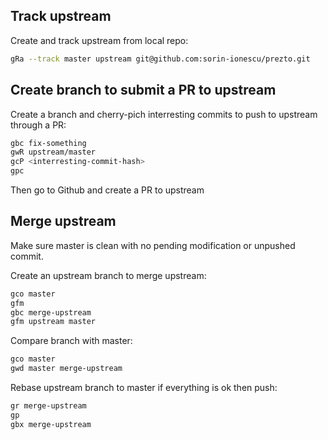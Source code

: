 ## Track upstream

Create and track upstream from local repo:

```sh
gRa --track master upstream git@github.com:sorin-ionescu/prezto.git
```

## Create branch to submit a PR to upstream

Create a branch and cherry-pich interresting commits to push to upstream through a PR:

```sh
gbc fix-something
gwR upstream/master
gcP <interresting-commit-hash>
gpc
```

Then go to Github and create a PR to upstream

## Merge upstream

Make sure master is clean with no pending modification or unpushed commit.

Create an upstream branch to merge upstream:

```sh
gco master
gfm
gbc merge-upstream
gfm upstream master
```

Compare branch with master:

```sh
gco master
gwd master merge-upstream
```

Rebase upstream branch to master if everything is ok then push:

```sh
gr merge-upstream
gp
gbx merge-upstream
```